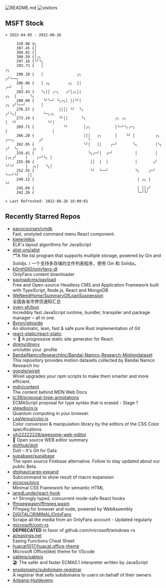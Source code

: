 ![README.md](https://github.com/Gerhut/Gerhut/workflows/README.md/badge.svg)
![visitors](https://visitors.vercel.app/Gerhut/Gerhut?token=8cf69d1f6813d272ef062726b6070c9be4ff72038cfe5a7ded7384a8da65d866)

## MSFT Stock

```
> 2022-04-05 - 2022-08-26

     310.88 ┼╮                                                                                                   
     307.45 ┤│                                                                                                   
     304.02 ┤│                                                                                                   
     300.59 ┤│╭╮                                                                                                 
     297.16 ┤╰╯╰╮                                                                                                
     293.73 ┤   │                                                                                     ╭╮         
     290.29 ┤   │               ╭╮                                                                   ╭╯╰──╮      
     286.86 ┤   │ ╭╮        ╭╮  ││                                                                 ╭─╯    │      
     283.43 ┤   ╰╮││ ╭─╮   ╭╯│╭╮││                                                             ╭╮  │      ╰╮     
     280.00 ┤    ╰╯╰─╯ ╰╮╭╮│ ││╰╯│                                                         ╭╮ ╭╯╰──╯       │     
     276.57 ┤           ││││ ╰╯  ╰╮                                                       ╭╯╰╮│            ╰─╮╭╮ 
     273.14 ┤           ╰╯││      ╰╮             ╭╮ ╭╮                                    │  ╰╯              ╰╯│ 
     269.71 ┤             ╰╯       │╭╮           │╰─╯╰╮╭─╮                                │                    │ 
     266.28 ┤                      │││   ╭╮      │    ╰╯ │         ╭╮     ╭──╮           ╭╯                    ╰ 
     262.85 ┤                      ╰╯│   ││    ╭─╯       ╰╮        │╰╮   ╭╯  ╰╮      ╭╮  │                       
     259.41 ┤                        ╰╮╭─╯│  ╭─╯          │        │ │╭╮╭╯    │    ╭─╯╰╮ │                       
     255.98 ┤                         ││  │  │            │       ╭╯ ╰╯╰╯     │  ╭╮│   ╰╮│                       
     252.55 ┤                         ╰╯  ╰──╯            ╰╮    ╭─╯           ╰──╯╰╯    ││                       
     249.12 ┤                                              │ ╭╮ │                       ╰╯                       
     245.69 ┤                                              │ ││╭╯                                                
     242.26 ┤                                              ╰─╯╰╯                                                 

> Last Refreshed: 2022-08-26 16:00:01
```

## Recently Starred Repos

- [pacocoursey/cmdk](https://github.com/pacocoursey/cmdk)  
  Fast, unstyled command menu React component.
- [kieler/elkjs](https://github.com/kieler/elkjs)  
  ELK's layout algorithms for JavaScript
- [alist-org/alist](https://github.com/alist-org/alist)  
  🗂️A file list program that supports multiple storage, powered by Gin and Solidjs. / 一个支持多存储的文件列表程序，使用 Gin 和 Solidjs。
- [k0rnh0li0/onlyfans-dl](https://github.com/k0rnh0li0/onlyfans-dl)  
  OnlyFans content downloader
- [payloadcms/payload](https://github.com/payloadcms/payload)  
  Free and Open-source Headless CMS and Application Framework built with TypeScript, Node.js, React and MongoDB
- [WeNeedHome/SummaryOfLoanSuspension](https://github.com/WeNeedHome/SummaryOfLoanSuspension)  
  全国各省市停贷通知汇总
- [oven-sh/bun](https://github.com/oven-sh/bun)  
  Incredibly fast JavaScript runtime, bundler, transpiler and package manager – all in one.
- [Byron/gitoxide](https://github.com/Byron/gitoxide)  
  An idiomatic, lean, fast & safe pure Rust implementation of Git
- [react-static/react-static](https://github.com/react-static/react-static)  
  ⚛️ 🚀 A progressive static site generator for React.
- [direnv/direnv](https://github.com/direnv/direnv)  
  unclutter your .profile
- [BandaiNamcoResearchInc/Bandai-Namco-Research-Motiondataset](https://github.com/BandaiNamcoResearchInc/Bandai-Namco-Research-Motiondataset)  
  This repository provides motion datasets collected by Bandai Namco Research Inc
- [google/wireit](https://github.com/google/wireit)  
  Wireit upgrades your npm scripts to make them smarter and more efficient.
- [mdn/content](https://github.com/mdn/content)  
  The content behind MDN Web Docs
- [tc39/proposal-type-annotations](https://github.com/tc39/proposal-type-annotations)  
  ECMAScript proposal for type syntax that is erased - Stage 1
- [stewdio/q.js](https://github.com/stewdio/q.js)  
  Quantum computing in your browser.
- [LeaVerou/color.js](https://github.com/LeaVerou/color.js)  
  Color conversion & manipulation library by the editors of the CSS Color specifications
- [xjh22222228/awesome-web-editor](https://github.com/xjh22222228/awesome-web-editor)  
  🔨  Open source WEB editor summary
- [dolthub/dolt](https://github.com/dolthub/dolt)  
  Dolt – It's Git for Data
- [supabase/supabase](https://github.com/supabase/supabase)  
  The open source Firebase alternative. Follow to stay updated about our public Beta.
- [dtolnay/cargo-expand](https://github.com/dtolnay/cargo-expand)  
  Subcommand to show result of macro expansion
- [picocss/pico](https://github.com/picocss/pico)  
  Minimal CSS Framework for semantic HTML
- [jaredLunde/react-hook](https://github.com/jaredLunde/react-hook)  
  ↩ Strongly typed, concurrent mode-safe React hooks
- [ffmpegwasm/ffmpeg.wasm](https://github.com/ffmpegwasm/ffmpeg.wasm)  
  FFmpeg for browser and node, powered by WebAssembly
- [DIGITALCRIMINAL/OnlyFans](https://github.com/DIGITALCRIMINAL/OnlyFans)  
  Scrape all the media from an OnlyFans account - Updated regularly
- [microsoft/com-rs](https://github.com/microsoft/com-rs)  
  **DEPRECATED** in favor of github.com/microsoft/windows-rs
- [ai/easings.net](https://github.com/ai/easings.net)  
  Easing Functions Cheat Sheet
- [huacat1017/huacat.office-theme](https://github.com/huacat1017/huacat.office-theme)  
  Microsoft Office(like) theme for VScode
- [sablejs/sablejs](https://github.com/sablejs/sablejs)  
  🏖️ The safer and faster ECMA5.1 interpreter written by JavaScript
- [ensdomains/subdomain-registrar](https://github.com/ensdomains/subdomain-registrar)  
  A registrar that sells subdomains to users on behalf of their owners
- [Anbang-Hu/devenv](https://github.com/Anbang-Hu/devenv)  
